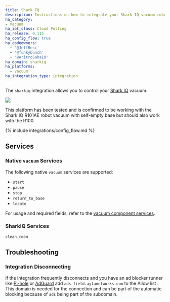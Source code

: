 ```yaml
---
title: Shark IQ
description: Instructions on how to integrate your Shark IQ vacuum robot with Home Assistant.
ha_category:
- Vacuum
ha_iot_class: Cloud Polling
ha_release: 0.115
ha_config_flow: true
ha_codeowners:
  - '@JeffResc'
  - '@funkybunch'
  - '@AritroSaha10'
ha_domain: sharkiq
ha_platforms:
  - vacuum
ha_integration_type: integration
---
```


The `sharkiq` integration allows you to control your [Shark IQ](https://www.sharkclean.com/vacuums/robot-vacuums/) vacuum.

<p class='img'>
<img src='/images/screenshots/more-info-dialog-sharkiq.png' />
</p>

This platform has been tested and is confirmed to be working with the Shark IQ R101AE robot vacuum with self-empty base but should also work with the R100.

{% include integrations/config_flow.md %}

## Services
### Native `vacuum` Services
The following native `vacuum` services are supported:
- `start`
- `pause`
- `stop`
- `return_to_base`
- `locate`

For usage and required fields, refer to the [vacuum component services](https://www.home-assistant.io/integrations/vacuum/#component-services).

### SharkIQ Services
`clean_room`

## Troubleshooting

### Integration Disconnecting

If the integration frequently disconnects and you have an ad blocker runner like [Pi-hole](https://pi-hole.net/) or [AdGuard](https://adguard.com) add `ads-field.aylanetworks.com` to the Allow list . This domain is needed for the connection and can be part of the automatic blocking because of `ads` being part of the subdomain.
